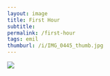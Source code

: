 ```yaml
---
layout: image
title: First Hour
subtitle: 
permalink: /first-hour
tags: emil
thumburl: /i/IMG_0445_thumb.jpg
---
```

![]({{site.url}}/i/IMG_0445_thumb.jpg)
